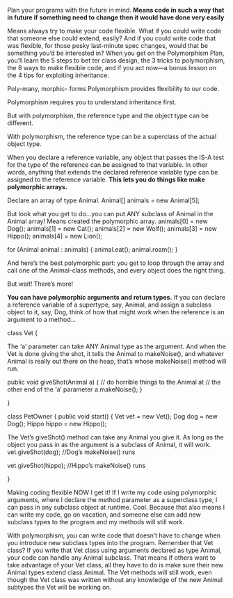 
Plan your programs with the future in mind. 
**Means code in such a way that in future if something need to change
then it would have done very easily**

Means always try to make your code flexible.
What if you could write code that someone else could extend, easily?
And if you could write code
that was flexible, for those pesky last-minute spec changes, would that be something you’d
be interested in?
When you get on the Polymorphism Plan, you’ll learn the 5 steps to bet
ter class design, the 3 tricks to polymorphism, the 8 ways to make flexible code, and if you act
now—a bonus lesson on the 4 tips for exploiting inheritance.

Poly-many, morphic- forms
Polymorphism provides flexibility to our code.

Polymorphism requires you to understand inheritance first.


But with polymorphism, the
reference type and the object
type can be different.

With polymorphism, the reference
type can be a superclass of the
actual object type.

When you declare a reference variable, any
object that passes the IS-A test for the type
of the reference can be assigned to that
variable. In other words, anything that
extends the declared reference variable type
can be assigned to the reference variable.
**This lets you do things like make
polymorphic arrays.**

Declare an array of type Animal.
Animal[] animals = new Animal[5];

But look what you get to do...you can put ANY subclass
of Animal in the Animal array!
Means created the polymorphic array.
animals[0] = new Dog();
animals[1] = new Cat();
animals[2] = new Wolf();
animals[3] = new Hippo();
animals[4] = new Lion();

for (Animal animal : animals) {
animal.eat();
animal.roam();
}

And here’s the best polymorphic part: you
get to loop through the array and call one
of the Animal-class methods, and every
object does the right thing.


But wait! There’s more!

**You can have polymorphic
arguments and return types.**
If you can declare a reference variable of a
supertype, say, Animal, and assign a subclass
object to it, say, Dog, think of how that might
work when the reference is an argument to a
method...

class Vet {

The ‘a’ parameter can take ANY Animal
type as the argument. And when the Vet
is done giving the shot, it tells the Animal
to makeNoise(), and whatever Animal is
really out there on the heap, that’s whose
makeNoise() method will run.

public void giveShot(Animal a) {
// do horrible things to the Animal at
// the other end of the ‘a’ parameter
a.makeNoise();
}

}

class PetOwner {
public void start() {
Vet vet = new Vet();
Dog dog = new Dog();
Hippo hippo = new Hippo();

The Vet’s giveShot() method can take any
Animal you give it. As long as the object
you pass in as the argument is a subclass of
Animal, it will work.
vet.giveShot(dog);   //Dog’s makeNoise() runs

vet.giveShot(hippo); //Hippo’s makeNoise() runs


}



Making coding flexible
NOW I get it! If I write
my code using polymorphic arguments,
where I declare the method parameter as a
superclass type, I can pass in any subclass object at
runtime. Cool. Because that also means I can write my
code, go on vacation, and someone else can add new
subclass types to the program and my methods will
still work.

With polymorphism, you can write code that doesn’t
have to change when you introduce new subclass
types into the program.
Remember that Vet class? If you write that Vet class using
arguments declared as type Animal, your code can handle any
Animal subclass. That means if others want to take advantage of
your Vet class, all they have to do is make sure their new Animal types
extend class Animal. The Vet methods will still work, even though
the Vet class was written without any knowledge of the new Animal
subtypes the Vet will be working on. 




